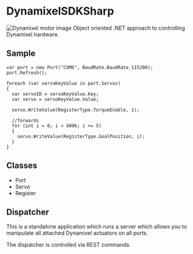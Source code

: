 # DynamixelSDKSharp
![Dynamixel motor image](https://github.com/elliotwoods/DynamixelSDKSharp/blob/master/dynamixel_x_04.png?raw=true)
Object oriented .NET approach to controlling Dynamixel hardware.

## Sample
```
var port = new Port("COM6", BaudRate.BaudRate_115200);
port.Refresh();

foreach (var servoKeyValue in port.Servos)
{
  var servoID = servoKeyValue.Key;
  var servo = servoKeyValue.Value;

  servo.WriteValue(RegisterType.TorqueEnable, 1);

  //forwards
  for (int i = 0; i < 4096; i += 5)
  {
    servo.WriteValue(RegisterType.GoalPosition, i);
  }
}
```

## Classes

* Port
* Servo
* Register

## Dispatcher

This is a standalone application which runs a server which allows you to manipulate all attached Dynamixel actuators on all ports.

The dispatcher is controlled via REST commands.
